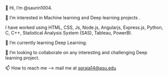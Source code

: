 👋 Hi, I’m @saurin1004. 

👀 I’m interested in Machine learning and Deep learning projects .

I have worked using HTML, CSS, Js, Node.js, Angularjs, Express.js, Python, C, C++, Statistical Analysis System (SAS), Tableau, PowerBI.


🌱 I’m currently learning Deep Learning. 

💞️ I’m looking to collaborate on any interesting and challenging Deep learning project.

📫 How to reach me --> mail me at spraja14@asu.edu


<!---
saurin1004/saurin1004 is a ✨ special ✨ repository because its `README.md` (this file) appears on your GitHub profile.
You can click the Preview link to take a look at your changes.
--->
